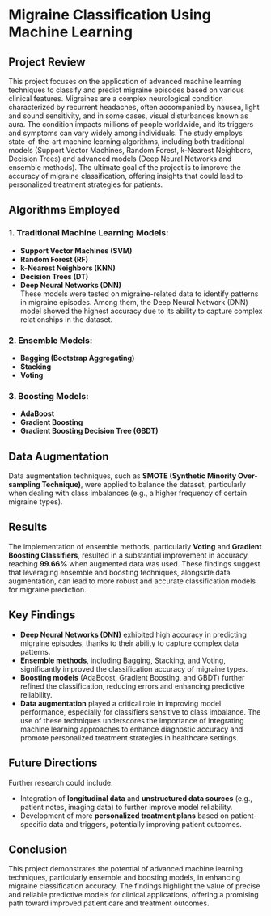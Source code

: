 # Migraine Classification Using Machine Learning
## Project Review
This project focuses on the application of advanced machine learning techniques to classify and predict migraine episodes based on various clinical features. Migraines are a complex neurological condition characterized by recurrent headaches, often accompanied by nausea, light and sound sensitivity, and in some cases, visual disturbances known as aura. The condition impacts millions of people worldwide, and its triggers and symptoms can vary widely among individuals.
The study employs state-of-the-art machine learning algorithms, including both traditional models (Support Vector Machines, Random Forest, k-Nearest Neighbors, Decision Trees) and advanced models (Deep Neural Networks and ensemble methods). The ultimate goal of the project is to improve the accuracy of migraine classification, offering insights that could lead to personalized treatment strategies for patients.
## Algorithms Employed
### 1. **Traditional Machine Learning Models**:
- **Support Vector Machines (SVM)**
- **Random Forest (RF)**
- **k-Nearest Neighbors (KNN)**
- **Decision Trees (DT)**
- **Deep Neural Networks (DNN)** <br/>
These models were tested on migraine-related data to identify patterns in migraine episodes. Among them, the Deep Neural Network (DNN) model showed the highest accuracy due to its ability to capture complex relationships in the dataset.
### 2. **Ensemble Models**:
- **Bagging (Bootstrap Aggregating)**
- **Stacking**
- **Voting**
### 3. **Boosting Models**:
- **AdaBoost**
- **Gradient Boosting**
- **Gradient Boosting Decision Tree (GBDT)**
## Data Augmentation
Data augmentation techniques, such as **SMOTE (Synthetic Minority Over-sampling Technique)**, were applied to balance the dataset, particularly when dealing with class imbalances (e.g., a higher frequency of certain migraine types).
## Results
The implementation of ensemble methods, particularly **Voting** and **Gradient Boosting Classifiers**, resulted in a substantial improvement in accuracy, reaching **99.66%** when augmented data was used.
These findings suggest that leveraging ensemble and boosting techniques, alongside data augmentation, can lead to more robust and accurate classification models for migraine prediction.
## Key Findings
- **Deep Neural Networks (DNN)** exhibited high accuracy in predicting migraine episodes, thanks to their ability to capture complex data patterns.
- **Ensemble methods**, including Bagging, Stacking, and Voting, significantly improved the classification accuracy of migraine types.
- **Boosting models** (AdaBoost, Gradient Boosting, and GBDT) further refined the classification, reducing errors and enhancing predictive reliability.
- **Data augmentation** played a critical role in improving model performance, especially for classifiers sensitive to class imbalance.
The use of these techniques underscores the importance of integrating machine learning approaches to enhance diagnostic accuracy and promote personalized treatment strategies in healthcare settings.
## Future Directions
Further research could include:
- Integration of **longitudinal data** and **unstructured data sources** (e.g., patient notes, imaging data) to further improve model reliability.
- Development of more **personalized treatment plans** based on patient-specific data and triggers, potentially improving patient outcomes.
## Conclusion
This project demonstrates the potential of advanced machine learning techniques, particularly ensemble and boosting models, in enhancing migraine classification accuracy.
The findings highlight the value of precise and reliable predictive models for clinical applications, offering a promising path toward improved patient care and treatment outcomes.
